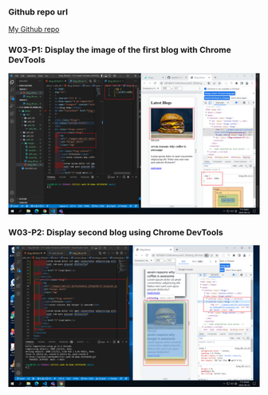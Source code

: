 ### Github repo url

[My Github repo](https://github.com/Sky00l/1111-sweb-1N-demo-207410290)

### W03-P1: Display the image of the first blog with Chrome DevTools

![](w03-p1.png)

### W03-P2: Display second blog using Chrome DevTools

![](w03-p2.png)
